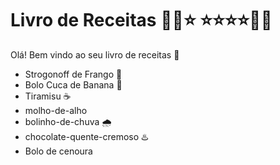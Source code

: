 # Livro de Receitas :man_cook::star: :star::star::star::star::woman_cook:



Olá! Bem vindo ao seu livro de receitas :wave:


- Strogonoff de Frango 🐔
- Bolo Cuca de Banana 🍌
- Tiramisu ☕
- molho-de-alho
- bolinho-de-chuva 🌧️
- chocolate-quente-cremoso ♨️
- Bolo de cenoura

